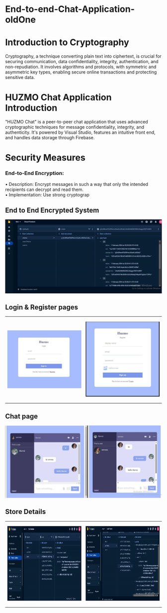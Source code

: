 # End-to-end-Chat-Application-oldOne

<h1>Introduction to Cryptography</h1>
<p>Cryptography, a technique converting plain text into ciphertext, is crucial for securing communication, data confidentiality, integrity, authentication, and non-repudiation. It involves 
algorithms and protocols, with symmetric and asymmetric key types, enabling secure online transactions and protecting sensitive data.
</p>

<h1>HUZMO Chat Application Introduction </h1>
<p>
  "HUZMO Chat" is a peer-to-peer chat application that uses advanced cryptographic techniques for message confidentiality, integrity, and authenticity. It's powered by Visual Studio, features an intuitive front end, and handles data storage through Firebase.
</p>

<h1>Security Measures</h1>
<p>
  <h3>End-to-End Encryption:</h3> 
• Description: Encrypt messages in such a way that only the intended recipients can decrypt and read them. 
  <br>
• Implementation: Use strong cryptograp
</p>

<h2>End to End Encrypted System </h2>

<p align="center" ><img  src = "images/encrypt.jpg?raw=true" width = "700"></p>

<h2>Login & Register pages</h2>

<table align="center">
  <tr>
    <td><p align="center" ><img  src = "images/login.jpg?raw=true" width="400"></p></td>
    <td><p align="center" ><img  src = "images/register.jpg?raw=true" width="400"></p></td>
  </tr>
</table>

<h2>Chat page</h2>
<p align="center" ><img  src = "images/chat2.jpg?raw=true" width = "700"></p>

<h2>Store Details</h2>
<table align="center">
  <tr>
    <td><p align="center" ><img  src = "images/usersdetails.jpg?raw=true" width="600" height="240"></p></td>
    <td><p align="center" ><img  src = "images/userschat.jpg?raw=true" width="600" height="240"></p></td>
</tr>
</table>
